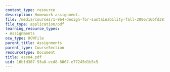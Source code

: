 ```yaml
---
content_type: resource
description: Homework assignment.
file: /media/courses/1-964-design-for-sustainability-fall-2006/16bfd38793a8ecd88867e77245d1b5c5_assn4.pdf
file_type: application/pdf
learning_resource_types:
- Assignments
ocw_type: OCWFile
parent_title: Assignments
parent_type: CourseSection
resourcetype: Document
title: assn4.pdf
uid: 16bfd387-93a8-ecd8-8867-e77245d1b5c5
---
```


